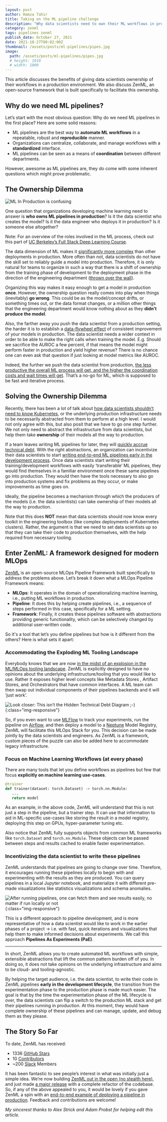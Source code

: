 ```yaml
---
layout: post
author: Hamza Tahir
title: Taking on the ML pipeline challenge
description: "Why data scientists need to own their ML workflows in production."
category: zenml
tags: pipelines zenml
publish_date: October 27, 2021
date: 2021-10-27T00:02:00Z
thumbnail: /assets/posts/ml-pipelines/pipes.jpg
image:
  path: /assets/posts/ml-pipelines/pipes.jpg
  # height: 1910
  # width: 1000
---
```


This article discusses the benefits of giving data scientists ownership of their workflows in a production environment. We also discuss ZenML, an open-source framework that is built specifically to facilitate this ownership.

## Why do we need ML pipelines?

Let’s start with the most obvious question: Why do we need ML pipelines in the first place? Here are some solid reasons:

- ML pipelines are the best way to **automate ML workflows** in a repeatable, robust and **reproducible** manner.
- Organizations can centralize, collaborate, and manage workflows with a **standardized** interface.
- ML pipelines can be seen as a means of **coordination** between different departments.

However, awesome as ML pipelines are, they do come with some inherent questions which might prove problematic.

## The Ownership Dilemma

![ML In Production is confusing](../assets/posts/ml-pipelines/confusing-pipelines.png)

One question that organizations developing machine learning need to answer is **who owns ML pipelines in production**? Is it the data scientist who creates the model? Is it the data engineer who deploys it in production? Is it someone else altogether?

Note: For an overview of the roles involved in the ML process, check out this part of [UC Berkeley’s Full Stack Deep Learning Course](https://fall2019.fullstackdeeplearning.com/course-content/ml-teams/roles).

The data dimension of ML makes it [significantly more complex](https://research.google/pubs/pub46555/) than other deployments in production. More often than not, data scientists do not have the skill set to reliably guide a model into production. Therefore, it is only natural for teams to organize in such a way that there is a shift of ownership from the training phase of development to the deployment phase in the direction of the engineering department ([thrown over the wall](https://wiki.c2.com/?ThrownOverTheWall)).

Organizing this way makes it easy enough to get a model in production **once**. However, the ownership question really comes into play when things (inevitably) **go wrong**. This could be as the model/concept drifts, or something times out, or the data format changes, or a million other things that the engineering department would know nothing about as they **didn't produce the model**.

Also, the farther away you push the data scientist from a production setting, the harder it is to establish a [data-flywheel effect](https://blog.modyo.com/posts/data-flywheel-scaling-a-world-class-data-strategy) of consistent improvement of your models in production. The data scientist needs a wider context in order to be able to make the right calls when training the model. E.g. Should we sacrifice the AUROC a few percent, if that means the model might perform faster in production and yield higher revenue? There is no chance one can even ask that question if just looking at model metrics like AUROC.

Indeed, the further we push the data scientist from production, [the less productive the overall ML process will get, and the higher the coordination costs and wait times will get](https://multithreaded.stitchfix.com/blog/2019/03/11/FullStackDS-Generalists/#back-1). That’s a no-go for ML, which is supposed to be fast and iterative process.

## Solving the Ownership Dilemma

Recently, there has been a lot of talk about [how data scientists shouldn’t need to know Kubernetes](https://huyenchip.com/2021/09/13/data-science-infrastructure.html), or the underlying production infrastructure needs to be necessarily abstracted from them to perform at a high level. I would not only agree with this, but also posit that we have to go one step further. We not only need to abstract the infrastructure from data scientists, but help them take **ownership** of their models all the way to production.

If a team leaves writing ML pipelines for later, they will [quickly accrue technical debt](https://towardsdatascience.com/avoiding-technical-debt-with-ml-pipelines-3e5b6e0c1c93?source=your_stories_page-------------------------------------&gi=9118ab490b18). With the right abstractions, an organization can incentivize their data scientists to start [writing end-to-end ML pipelines early in the development process](https://towardsdatascience.com/why-ml-should-be-written-as-pipelines-from-the-get-go-b2d95003f998). Once data scientists start writing their training/development workflows with easily ‘transferable’ ML pipelines, they would find themselves in a familiar environment once these same pipelines go into production. They would then have the tools necessary to also go into production systems and fix problems as they occur, or make improvements as time goes on.

Ideally, the pipeline becomes a mechanism through which the producers of the models (i.e. the data scientists) can take ownership of their models all the way to production.

Note that this does **NOT** mean that data scientists should now know every toolkit in the engineering toolbox (like complex deployments of Kubernetes clusters). Rather, the argument is that we need to set data scientists up so that they can take their code to production themselves, with the help required from necessary tooling.

## Enter ZenML: A framework designed for modern MLOps

[ZenML](https://github.com/zenml-io/zenml) is an open-source MLOps Pipeline Framework built specifically to address the problems above. Let’s break it down what a MLOps Pipeline Framework means:

- **MLOps**: It operates in the domain of operationalizing machine learning, i.e., putting ML workflows in production.
- **Pipeline**: It does this by helping create pipelines, i.e., a sequence of steps performed in this case, specifically for a ML setting.
- **Framework**: Finally, it creates these pipelines software with abstractions providing generic functionality, which can be selectively changed by additional user-written code.

So it's a tool that let’s you define pipelines but how is it different from the others? Here is what sets it apart:

### Accommodating the Exploding ML Tooling Landscape

Everybody knows that we are now [in the midst of an explosion in the ML/MLOps tooling landscape](https://huyenchip.com/2020/06/22/mlops.html). ZenML is explicitly designed to have no opinions about the underlying infrastructure/tooling that you would like to use. Rather it exposes higher level concepts like Metadata Stores , Artifact Stores, and Orchestrators that have common interfaces. A ML team can then swap out individual components of their pipelines backends and it will ‘just work’.

![Look closer: This isn’t the Hidden Technical Debt Diagram ;-)](../assets/posts/ml-pipelines/zenml-is-the-glue.jpeg){:class="img-responsive"}

So, if you even want to use [MLFlow](https://mlflow.org/) to track your experiments, run the pipeline on [Airflow](https://airflow.apache.org/), and then deploy a model to a [Neptune](https://neptune.ai/) Model Registry, ZenML will facilitate this MLOps Stack for you. This decision can be made jointly by the data scientists and engineers. As ZenML is a framework, custom pieces of the puzzle can also be added here to accommodate legacy infrastructure.

### Focus on Machine Learning Workflows (at every phase)

There are many tools that let you define workflows as pipelines but few that focus **explicitly on machine learning use-cases**.

```python
@trainer
def trainer(dataset: torch.Dataset) -> torch.nn.Module:
   ... 
   return model
```

As an example, in the above code, ZenML will understand that this is not just a step in the pipeline, but a trainer step. It can use that information to aid in ML-specific use-cases like storing the result in a model registry, deploying this step on GPUs, hyper-parameter tuning etc.

Also notice that ZenML fully supports objects from common ML frameworks like `torch.Dataset` and `torch.nn.Module`. These objects can be passed between steps and results cached to enable faster experimentation.

### Incentivizing the data scientist to write these pipelines

ZenML understands that pipelines are going to change over time. Therefore, it encourages running these pipelines locally to begin with and experimenting with the results as they are produced. You can query pipelines in a local Jupyter notebook, and materialize it with different pre-made visualizations like statistics visualizations and schema anomalies.

![After running pipelines, one can fetch them and see results easily, no matter if run locally or not](../assets/posts/ml-pipelines/zenml-pipeline-post-workflow.png){:class="img-responsive"}

This is a different approach to pipeline development, and is more representative of how a data scientist would like to work in the earlier phases of a project → i.e. with fast, quick iterations and visualizations that help them to make informed decisions about experiments. We call this approach **Pipelines As Experiments (PaE)**.

***

In short, ZenML allows you to create automated ML workflows with simple, extensible abstractions that lift the common pattern burden off of you. In doing so, it does not take opinions on the underlying infrastructure and aims to be cloud- and tooling-agnostic.

By helping the target audience, i.e. the data scientist, to write their code in ZenML pipelines **early in the development lifecycle**, the transition from the experimentation phase to the production phase is made much easier. The goal is that by the time the experimentation phase of the ML lifecycle is over, the data scientists can flip a switch to the production ML stack and get their pipelines running in production. At this moment, they would have complete ownership of these pipelines and can manage, update, and debug them as they please.

## The Story So Far

To date, ZenML has received:

- 1336 [GitHub Stars](https://github.com/zenml-io/zenml)
- 10 [Contributors](https://github.com/zenml-io/zenml/graphs/contributors)
- ~200 [Slack](https://zenml.io/slack-invite) Members

It has been fantastic to see people’s interest in what was initially just a simple idea. We’re now building [ZenML out in the open (no stealth here)](https://zenml.io/newsletter), and just made [a major release](https://github.com/zenml-io/zenml/releases) with a complete refactor of the codebase. So, if any of the above appealed to you, it would be lovely if you gave ZenML a spin with an [end-to-end example of deploying a pipeline in production](https://docs.zenml.io/guides/functional-api). Feedback and contributions are welcome!

*My sincerest thanks to Alex Strick and Adam Probst for helping edit this article.*